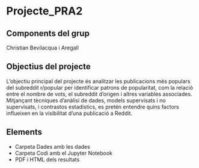 # Projecte_PRA2

## Components del grup
Christian Bevilacqua i Aregall

## Objectius del projecte

L’objectiu principal del projecte és analitzar les publicacions més populars del subreddit r/popular per identificar patrons de popularitat, com la relació entre el nombre de vots, el subreddit d’origen i altres variables associades. Mitjançant tècniques d’anàlisi de dades, models supervisats i no supervisats, i contrastos estadístics, es pretén entendre quins factors influeixen en la visibilitat d’una publicació a Reddit.

## Elements
- Carpeta Dades amb les dades
- Carpeta Codi amb el Jupyter Notebook
- PDF i HTML dels resultats
